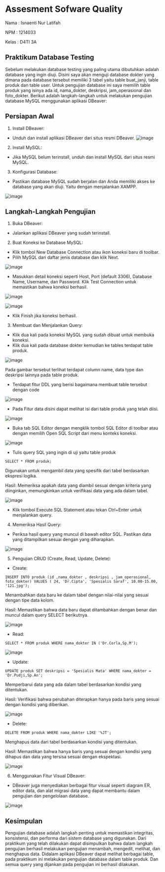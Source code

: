 # Assesment Sofware Quality
Nama : Isnaenti Nur Latifah 

NPM : 1214033

Kelas : D4TI 3A 

## Praktikum Database Testing
Sebelum melakukan database testing yang paling utama dibutuhkan adalah database yang ingin diuji. Disini saya akan menguji database dokter yang dimana pada database tersebut memiliki 3 tabel yaitu table buat_janji, table produk dan table user. Untuk pengujian database ini saya memilih table produk yang isinya ada id, nama_dokter, deskripsi, jam_operasional dan foto_dokter. Berikut adalah langkah-langkah untuk melakukan pengujian database MySQL menggunakan aplikasi DBeaver:

## Persiapan Awal
1.	Install DBeaver:
- 	Unduh dan install aplikasi DBeaver dari situs resmi DBeaver.
 ![image](https://github.com/user-attachments/assets/6dc2f3b9-caf5-4578-a2a5-6174d12f5c3b)

2.	Install MySQL:

- 	Jika MySQL belum terinstall, unduh dan install MySQL dari situs resmi MySQL.

3.	Konfigurasi Database:

- 	Pastikan database MySQL sudah berjalan dan Anda memiliki akses ke database yang akan diuji. Yaitu dengan menjalankan XAMPP.

 ![image](https://github.com/user-attachments/assets/3ea8e31b-0091-4244-b7ae-280e6fee06d5)

## Langkah-Langkah Pengujian
1.	Buka DBeaver:
- 	Jalankan aplikasi DBeaver yang sudah terinstall.
  
2.	Buat Koneksi ke Database MySQL:
- 	Klik tombol New Database Connection atau ikon koneksi baru di toolbar.
- 	Pilih MySQL dari daftar jenis database dan klik Next.

 ![image](https://github.com/user-attachments/assets/8631b0a4-ac59-43a2-ba28-28cc2af2523e)

 
- 	Masukkan detail koneksi seperti Host, Port (default 3306), Database Name, Username, dan Password. Klik Test Connection untuk memastikan bahwa koneksi berhasil.

![image](https://github.com/user-attachments/assets/9a289a9f-bba0-4326-9ce7-7561bb808c21)

![image](https://github.com/user-attachments/assets/e58c065c-8779-40ee-97ae-a440b9f171ab)

- 	Klik Finish jika koneksi berhasil.
3.	Membuat dan Menjalankan Query:
- 	Klik dua kali pada koneksi MySQL yang sudah dibuat untuk membuka koneksi.
-   Klik dua kali pada database dokter kemudian ke tables terdapat table produk.

![image](https://github.com/user-attachments/assets/a32052ff-504f-4745-ab8f-75defa50b453)

Pada gambar tersebut terlihat terdapat column name, data type dan deskripsi lainnya pada table produk. 
- 	Terdapat fitur DDL yang berisi bagaimana membuat table tersebut dengan code

![image](https://github.com/user-attachments/assets/2086ec2f-d3bb-497d-ba38-da49d9801bc3)

- 	Pada Fitur data disini dapat melihat isi dari table produk yang telah diisi.

![image](https://github.com/user-attachments/assets/ef79b6dc-14d9-48f7-af0a-fd23f70df864)
 
- 	Buka tab SQL Editor dengan mengklik tombol SQL Editor di toolbar atau dengan memilih Open SQL Script dari menu konteks koneksi.

![image](https://github.com/user-attachments/assets/ec80fc98-d440-433e-aa67-23e5236433b3)

- 	Tulis query SQL yang ingin di uji yaitu table produk
  
  `SELECT * FROM produk;`

  Digunakan untuk mengambil data yang spesifik dari tabel berdasarkan ekspresi logika.

Hasil: Memeriksa apakah data yang diambil sesuai dengan kriteria yang diinginkan, memungkinkan untuk verifikasi data yang ada dalam tabel.

![image](https://github.com/user-attachments/assets/40229b2a-56f8-4c2e-8989-ccfe58436845)

- 	Klik tombol Execute SQL Statement atau tekan Ctrl+Enter untuk menjalankan query.
4.	Memeriksa Hasil Query:
- 	Periksa hasil query yang muncul di bawah editor SQL. Pastikan data yang ditampilkan sesuai dengan yang diharapkan.

![image](https://github.com/user-attachments/assets/9c1a724f-7875-4076-a8b5-cfc85fcbc6a1)

 
5.	Pengujian CRUD (Create, Read, Update, Delete):
- 	Create:

  `INSERT INTO produk (id ,nama_dokter , deskripsi , jam_operasional, foto_dokter) VALUES ( 24, 'Dr.Cipta', 'Spesialis Saraf', 10.00-15.00, '121.jpg');`

  Menambahkan data baru ke dalam tabel dengan nilai-nilai yang sesuai dengan tipe data kolom.

Hasil: Memastikan bahwa data baru dapat ditambahkan dengan benar dan muncul dalam query SELECT berikutnya.

 ![image](https://github.com/user-attachments/assets/804795eb-bf30-425b-9b58-a080fb4ca075)

- 	Read:
  
  `SELECT * FROM produk WHERE nama_dokter IN ('Dr.Corla,Sp.M');`

![image](https://github.com/user-attachments/assets/c5b7771f-01ca-4bf3-a663-ba6c87cd8dd2)
 
- 	Update:

  `UPDATE produk SET deskripsi = 'Spesialis Mata' WHERE nama_dokter = 'Dr.Pudji,Sp.An';`

  Memperbarui data yang ada dalam tabel berdasarkan kondisi yang ditentukan.

Hasil: Verifikasi bahwa perubahan diterapkan hanya pada baris yang sesuai dengan kondisi yang diberikan.

![image](https://github.com/user-attachments/assets/43ee6057-29eb-4167-b6e1-3ba030ad69f3)

- 	Delete:

  `DELETE FROM produk WHERE nama_dokter LIKE '%JT';`
  
  Menghapus data dari tabel berdasarkan kondisi yang ditentukan.

Hasil: Memastikan bahwa hanya baris yang sesuai dengan kondisi yang dihapus dan data yang tersisa sesuai dengan ekspektasi.

![image](https://github.com/user-attachments/assets/fe72914d-76ca-4b41-a694-a921c3f18353)


6.	Menggunakan Fitur Visual DBeaver:
- 	DBeaver juga menyediakan berbagai fitur visual seperti diagram ER, editor data, dan alat migrasi data yang dapat membantu dalam pengujian dan pengelolaan database.

![image](https://github.com/user-attachments/assets/e1cb4e87-0695-4dfe-ab2e-14ef23ee96c9)

## Kesimpulan 

Pengujian database adalah langkah penting untuk memastikan integritas, konsistensi, dan performa dari sistem database yang digunakan. Dari praktikum yang telah dilakukan dapat disimpulkan bahwa dalam langkah pengujian berhasil melakukan pengujian menambah, mengedit, melihat, dan menghapus data. Didalam aplikasi DBeaver dapat melihat berbagai table, pada praktikum ini melakukan pengujian database dalam table produk. Dan semua query yang dijankan pada pengujian ini berhasil dilakukan.
